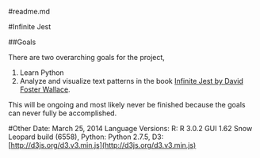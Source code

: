 #readme.md


#Infinite Jest

##Goals

There are two overarching goals for the project,

1. Learn Python
2. Analyze and visualize text patterns in the book [Infinite Jest by David Foster Wallace](). 

This will be ongoing and most likely never be finished because the goals can never fully be accomplished.

#Other
Date: March 25, 2014
Language Versions: R: R 3.0.2 GUI 1.62 Snow Leopard build (6558), Python: Python 2.7.5, D3: [http://d3js.org/d3.v3.min.js](http://d3js.org/d3.v3.min.js)
